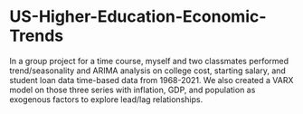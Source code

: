 # US-Higher-Education-Economic-Trends
In a group project for a time course, myself and two classmates performed trend/seasonality and ARIMA analysis on college cost, starting salary, and student loan data time-based data from 1968-2021. We also created a VARX model on those three series with inflation, GDP, and population as exogenous factors to explore lead/lag relationships.
